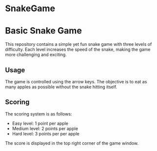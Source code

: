 # SnakeGame
# Basic Snake Game

This repository contains a simple yet fun snake game with three levels of difficulty. Each level increases the speed of the snake, making the game more challenging and exciting.

## Usage

The game is controlled using the arrow keys. The objective is to eat as many apples as possible without the snake hitting itself.

## Scoring

The scoring system is as follows:

- Easy level: 1 point per apple
- Medium level: 2 points per apple
- Hard level: 3 points per per apple

The score is displayed in the top right corner of the game window.
